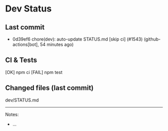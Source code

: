 # Dev Status

## Last commit
- 0d39ef6 chore(dev): auto-update STATUS.md [skip ci] (#1543) (github-actions[bot], 54 minutes ago)
## CI & Tests
[OK] npm ci
[FAIL] npm test

## Changed files (last commit)
dev/STATUS.md

---
Notes:
- ...
